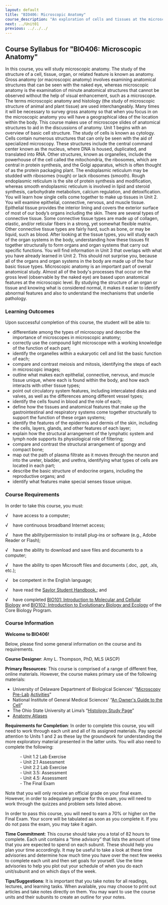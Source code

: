 ```yaml
---
layout: default
title: "BIO406: Microscopic Anatomy"
course_description: "An exploration of cells and tissues at the microscopic level, using a virtual microscope to view features that cannot be seen with the naked eye. Focuses on special features of various body systems, including the circulatory, renal, skeletal, lymphatic, respiratory, integumentary, endocrine, and reproductive systems."
next: ../Unit01
previous: ../../../
---
```

Course Syllabus for "BIO406: Microscopic Anatomy"
-------------------------------------------------

In this course, you will study microscopic anatomy. The study of the
structure of a cell, tissue, organ, or related feature is known as
anatomy. Gross anatomy (or macroscopic anatomy) involves examining
anatomical structures that can be seen with the naked eye, whereas
microscopic anatomy is the examination of minute anatomical structures
that cannot be observed without the help of visual enhancement, such as
a microscope. The terms microscopic anatomy and histology (the study of
microscopic structure of animal and plant tissue) are used
interchangeably. Many times it will be necessary to survey gross anatomy
so that when you focus in on the microscopic anatomy you will have a
geographical idea of the location within the body. This course makes use
of microscope slides of anatomical structures to aid in the discussions
of anatomy. Unit 1 begins with an overview of basic cell structure. The
study of cells is known as cytology. Cells contain numerous structures
that can only be seen with the aid of specialized microscopy. These
structures include the central command center known as the nucleus,
where DNA is housed, duplicated, and translated into RNA. Other
structures, known as organelles, include the powerhouse of the cell
called the mitochondria, the ribosomes, which are central in protein
synthesis, and the Golgi apparatus, which is often thought of as the
protein packaging plant. The endoplasmic reticulum may be studded with
ribosomes (rough) or lack ribosomes (smooth). Rough endoplasmic
reticulum is the site of protein synthesis and modification, whereas
smooth endoplasmic reticulum is involved in lipid and steroid synthesis,
carbohydrate metabolism, calcium regulation, and detoxification. You
will learn how single cells come together to make up tissues in Unit 2.
You will examine epithelial, connective, nervous, and muscle tissue.
Epithelial tissue provides the interior lining and covers the exterior
surface of most of our body’s organs including the skin. There are
several types of connective tissue. Some connective tissue types are
made up of collagen, elastic, and/or reticular fibers in a strong, yet
somewhat flexible matrix. Other connective tissue types are fairly hard,
such as bone, or may be liquid, such as blood. After looking at the
tissue types, you will study each of the organ systems in the body,
understanding how these tissues fit together structurally to form organs
and organ systems that carry out specific functions. You will find
information in Unit 3 that overlaps with what you have already learned
in Unit 2. This should not surprise you, because all of the organs and
organ systems in the body are made up of the four basic tissue types.
Microscopic anatomy is an important part of overall anatomical study.
Almost all of the body's processes that occur on the gross level
(observable by the naked eye) are based upon anatomical features at the
microscopic level. By studying the structure of an organ or tissue and
knowing what is considered normal, it makes it easier to identify
abnormal features and also to understand the mechanisms that underlie
pathology.

### Learning Outcomes

Upon successful completion of this course, the student will be able to:

-   differentiate among the types of microscopy and describe the
    importance of microscopes in microscopic anatomy;
-   correctly use the compound light microscope with a working knowledge
    of the function of each part;
-   identify the organelles within a eukaryotic cell and list the basic
    function of each;
-   compare and contrast meiosis and mitosis, identifying the steps of
    each in microscopic images;
-   outline what makes each epithelial, connective, nervous, and muscle
    tissue unique, where each is found within the body, and how each
    interacts with other tissue types;
-   point out circulatory system features, including intercalated disks
    and valves, as well as the differences among different vessel types;
-   identify the cells found in blood and the role of each;
-   define how the tissues and anatomical features that make up the
    gastrointestinal and respiratory systems come together structurally
    to support the function of these organ systems;
-   identify the features of the epidermis and dermis of the skin,
    including the cells, layers, glands, and other features of each
    layer;
-   explain how the structural arrangement of the lymphatic system and
    lymph node supports its physiological role of filtering;
-   compare and contrast the structural arrangement of spongy and
    compact bone;
-   map out the path of plasma filtrate as it moves through the neuron
    and into the ureter, bladder, and urethra, identifying what types of
    cells are located in each part;
-   describe the basic structure of endocrine organs, including the
    reproductive organs; and
-   identify what features make special senses tissue unique.

### Course Requirements

In order to take this course, you must:  
  
 √    have access to a computer;  
  
 √    have continuous broadband Internet access;  
  
 √    have the ability/permission to install plug-ins or software (e.g.,
Adobe Reader or Flash);  
  
 √    have the ability to download and save files and documents to a
computer;  
  
 √    have the ability to open Microsoft files and documents (.doc,
.ppt, .xls, etc.);  
  
 √    be competent in the English language;

√    have read the [Saylor Student
Handbook.](http://www.saylor.org/site/wp-content/uploads/2012/05/Saylor-StudentHandbook.pdf);
and

√    have completed [BIO101: Introduction to Molecular and Cellular
Biology](http://www.saylor.org/courses/bio101/) and [BIO102:
Introduction to Evolutionary Biology and
Ecology](http://www.saylor.org/courses/bio102/) of the Core Biology
Program.

### Course Information

**Welcome to BIO406!**

Below, please find some general information on the course and its
requirements.

**Course Designer**: Amy L. Thompson, PhD, MLS (ASCP)

**Primary Resources**: This course is comprised of a range of different
free, online materials. However, the course makes primary use of the
following materials:

-   University of Delaware Department of Biological Sciences’
    “[Microscopy
    Pre-Lab](http://www.udel.edu/biology/ketcham/microscope/scope.html) [Activities](http://www.udel.edu/biology/ketcham/microscope/scope.html)”
-   National Institute of General Medical Sciences’ “[An Owner's Guide
    to the
    Cell](http://publications.nigms.nih.gov/insidethecell/chapter1.html)”
-   The Ohio State University at Lima’s “[Histology Study
    Page](http://www.lima.ohio-state.edu/biology/archive/anatomy.htm)”
-   [Anatomy Atlases](http://www.anatomyatlases.org/)

**Requirements for Completion**: In order to complete this course, you
will need to work through each unit and all of its assigned materials.
Pay special attention to Units 1 and 2 as these lay the groundwork for
understanding the more exploratory material presented in the latter
units. You will also need to complete the following:  
  
             - Unit 1.2 Lab Exercise  
             - Unit 2.1 Assessment             
             - Unit 2.2 Lab Exercise  
             - Unit 3.5: Assessment  
             - Unit 4.5: Assessment  
             - The Final Exam

Note that you will only receive an official grade on your final exam.
However, in order to adequately prepare for this exam, you will need to
work through the quizzes and problem sets listed above.

In order to pass this course, you will need to earn a 70% or higher on
the Final Exam. Your score will be tabulated as soon as you complete it.
If you do not pass the exam, you may take it again.

**Time Commitment**: This course should take you a total of 82 hours to
complete. Each unit contains a “time advisory” that lists the amount of
time that you are expected to spend on each subunit. These should help
you plan your time accordingly. It may be useful to take a look at these
time advisories and determine how much time you have over the next few
weeks to complete each unit and then set goals for yourself. Use the
time advisories to help you plot out your schedule of when you do each
unit/subunit and on which days of the week.

**Tips/Suggestions**: It is important that you take notes for all
readings, lectures, and learning tasks. When available, you may choose
to print out articles and take notes directly on them. You may want to
use the course units and their subunits to create an outline for your
notes.
